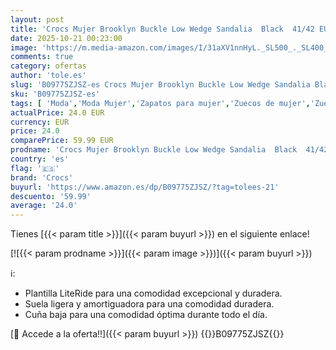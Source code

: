 ```yaml
---
layout: post
title: 'Crocs Mujer Brooklyn Buckle Low Wedge Sandalia  Black  41/42 EU'
date: 2025-10-21 00:23:00
image: 'https://m.media-amazon.com/images/I/31aXV1nnHyL._SL500_._SL400_.jpg'
comments: true
category: ofertas
author: 'tole.es'
slug: 'B09775ZJSZ-es Crocs Mujer Brooklyn Buckle Low Wedge Sandalia Black 41/42 EU'
sku: 'B09775ZJSZ-es'
tags: [ 'Moda','Moda Mujer','Zapatos para mujer','Zuecos de mujer','Zuecos y mules de mujer','crocs','sandalia','🇪🇸', ]
actualPrice: 24.0 EUR
currency: EUR
price: 24.0
comparePrice: 59.99 EUR
prodname: 'Crocs Mujer Brooklyn Buckle Low Wedge Sandalia  Black  41/42 EU'
country: 'es'
flag: '🇪🇸'
brand: 'Crocs'
buyurl: 'https://www.amazon.es/dp/B09775ZJSZ/?tag=tolees-21'
descuento: '59.99'
average: '24.0'
---
```


Tienes [{{< param title >}}]({{< param buyurl >}}) en el siguiente enlace!

[![{{< param prodname >}}]({{< param image >}})]({{< param buyurl >}})

ℹ️:

- Plantilla LiteRide para una comodidad excepcional y duradera.
- Suela ligera y amortiguadora para una comodidad duradera.
- Cuña baja para una comodidad óptima durante todo el día.

[🛒 Accede a la oferta!!]({{< param buyurl >}})
{{<world>}}B09775ZJSZ{{</world>}}
